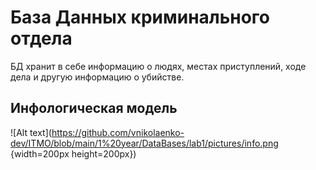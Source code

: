 # База Данных криминального отдела
БД хранит в себе информацию о людях, местах приступлений, ходе дела и другую информацию о убийстве.

## Инфологическая модель

![Alt text](https://github.com/vnikolaenko-dev/ITMO/blob/main/1%20year/DataBases/lab1/pictures/info.png {width=200px height=200px})
